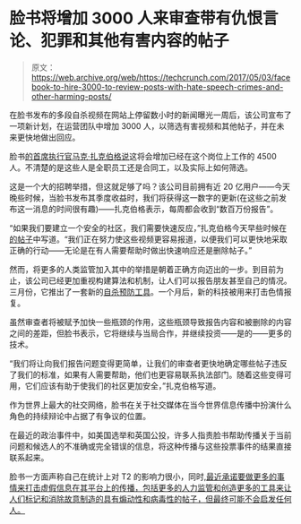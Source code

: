 # 脸书将增加 3000 人来审查带有仇恨言论、犯罪和其他有害内容的帖子

> 原文：<https://web.archive.org/web/https://techcrunch.com/2017/05/03/facebook-to-hire-3000-to-review-posts-with-hate-speech-crimes-and-other-harming-posts/>

在脸书发布的多段自杀视频在网站上停留数小时的新闻曝光一周后，该公司宣布了一项新计划，在运营团队中增加 3000 人，以筛选有害视频和其他帖子，并在未来更快地做出回应。

脸书[的首席执行官马克·扎克伯格说](https://web.archive.org/web/20230404054506/https://www.facebook.com/zuck/posts/10103695315624661?pnref=story)这将会增加已经在这个岗位上工作的 4500 人。不清楚的是这些人是全职员工还是合同工，以及实际上如何筛选。

这是一个大的招聘举措，但这就足够了吗？该公司目前拥有近 20 亿用户——今天晚些时候，当脸书发布其季度收益时，我们将获得这一数字的更新(在这些之前发布这一消息的时间很有趣)——扎克伯格表示，每周都会收到“数百万份报告”。

“如果我们要建立一个安全的社区，我们需要快速反应，”扎克伯格今天早些时候在[的帖子](https://web.archive.org/web/20230404054506/https://www.facebook.com/zuck/posts/10103695315624661?pnref=story)中写道。“我们正在努力使这些视频更容易报道，以便我们可以更快地采取正确的行动——无论是在有人需要帮助时做出快速响应还是删除帖子。”

然而，将更多的人类监管加入其中的举措是朝着正确方向迈出的一步。到目前为止，该公司已经更加重视构建算法和机制，让人们可以报告朋友甚至自己的情况。三月份，它推出了一套新的[自杀预防工具](https://web.archive.org/web/20230404054506/https://techcrunch.com/2017/03/01/facebook-brings-suicide-prevention-tools-to-live-and-messenger/)。一个月后，新的科技被用来打击色情报复。

虽然审查者将被赋予加快一些瓶颈的作用，这些瓶颈导致报告内容和被删除的内容之间的差距，但脸书表示，它将继续与当局合作，并继续投资——是的——更多的技术。

“我们将让向我们报告问题变得更简单，让我们的审查者更快地确定哪些帖子违反了我们的标准，如果有人需要帮助，他们也更容易联系执法部门。随着这些变得可用，它们应该有助于使我们的社区更加安全，”扎克伯格写道。

作为世界上最大的社交网络，脸书在关于社交媒体在当今世界信息传播中扮演什么角色的持续辩论中占据了有争议的位置。

在最近的政治事件中，如美国选举和英国公投，许多人指责脸书帮助传播关于当前问题和候选人的不准确或完全错误的信息，将这种传播与这些投票事件的结果直接联系起来。

脸书一方面声称自己在统计上对 T2 的影响力很小，同时,[最近承诺要做更多的事情来打击虚假信息在其平台上的传播，包括更多的人力监管和创造更多的工具来让人们标记和消除故意制造的具有煽动性和病毒性的帖子，但最终可能不会启发任何人。](https://web.archive.org/web/20230404054506/https://techcrunch.com/2017/04/27/facebook-announces-plan-to-fight-misinformation-campaigns/)
